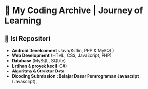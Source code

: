 # 📂 My Coding Archive | Journey of Learning  

## 🔹 Isi Repositori  
- **Android Development** (Java/Kotlin, PHP & MySQL)  
- **Web Development** (HTML, CSS, JavaScript, PHP)  
- **Database** (MySQL, SQLite)  
- **Latihan & proyek kecil** (C#)
- **Algoritma & Struktur Data**
- **Dicoding Submission : Belajar Dasar Pemrograman Javascript** (Javascript), 

